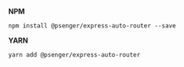 **NPM**

```shell
npm install @psenger/express-auto-router --save
```
**YARN**

```shell
yarn add @psenger/express-auto-router
```
